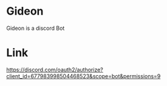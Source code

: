 # Gideon
Gideon is a discord Bot

# Link 
https://discord.com/oauth2/authorize?client_id=677983998504468523&scope=bot&permissions=9
